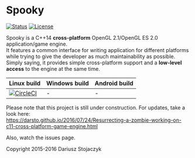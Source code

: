 # Spooky
[![Status](https://img.shields.io/badge/status-stable-blue.svg)](../../releases/latest) [![License](https://img.shields.io/github/license/darsto/spooky.svg)](LICENSE.md)

Spooky is a C++14 **cross-platform** OpenGL 2.1/OpenGL ES 2.0 application/game engine.  
It features a common interface for writing application for different platforms while trying to give the developer as much maintainability as possible. Simply saying, it provides simple cross-platform support and a **low-level access** to the engine at the same time.

Linux build    | Windows build        | Android build
-------------- | -------------------- | -------------
[![CircleCI](https://img.shields.io/circleci/project/darsto/spooky/master.svg)](https://circleci.com/gh/darsto/spooky)  | - | -

Please note that this project is still under construction. For updates, take a look here:  
https://darsto.github.io/2016/07/24/Resurrecting-a-zombie-working-on-c11-cross-platform-game-engine.html

Also, watch the issues page.

Copyright 2015-2016 Dariusz Stojaczyk
